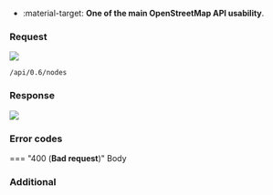 <div class="grid cards" markdown>

- :material-target: **One of the main OpenStreetMap API usability**.

</div>



### Request

![](https://img.shields.io/badge/POST-blue)

```
/api/0.6/nodes
```

### Response

![](https://img.shields.io/badge/Response-200%20OK-brightgreen)

### Error codes

=== "400 (**Bad request**)"
    Body

### Additional